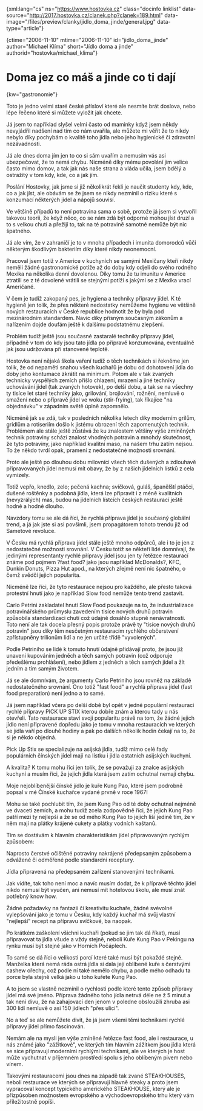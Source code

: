 
{xml:lang="cs" ns="https://www.hostovka.cz" class="docinfo linklist" data-source="http://2017.hostovka.cz/clanek.php?clanek=189.html" data-image="/files/preview/clanky/jidlo\_doma\_jinde/general.jpg" data-type="article"}

{ctime="2006-11-10" mtime="2006-11-10" id="jidlo\_doma\_jinde" author="Michael Klíma" short="Jídlo doma a jinde" authorid="hostovka/michael_klima"}

# Doma jez co máš a jinde co ti dají

<!-- generated attribute kw by user_udpatekw.sh on 2020-04-21, do not edit -->

{kw="gastronomie"}

Toto je jedno velmi staré české přísloví které ale nesmíte brát doslova, nebo lépe řečeno které si můžete vyložit jak chcete.

Já jsem to například slyšel velmi často od maminky když jsem někdy nevyjádřil nadšení nad tím co nám uvařila, ale můžete mi věřit že to nikdy nebylo díky pochybám o kvalitě toho jídla nebo jeho hygienické či zdravotní nezávadnosti.

Já ale dnes doma jím jen to co si sám uvařím a nemusím vás asi ubezpečovat, že to nemá chybu. Nicméně díky mému povolání jím velice často mimo domov, a tak jak nás naše strana a vláda učila, jsem bdělý a ostražitý v tom kdy, kde, co a jak jím.

Poslání Hostovky, jak jsme si již několikrát řekli je naučit studenty kdy, kde, co a jak jíst, ale obávám se že jsem se nikdy nezmínil o riziku které s konzumací některých jídel a nápojů souvisí.

Ve většině případů to není potravina sama o sobě, protože já jsem si vytvořil takovou teorii, že když něco, co se nám zdá být odporné mohou jíst druzí a to s velkou chutí a přežijí to, tak na té potravině samotné nemůže být nic špatného.

Já ale vím, že v zahraničí je to v mnoha případech i imunita domorodců vůči některým škodlivým bakteriím díky které nikdy neonemocní.

Pracoval jsem totiž v Americe v kuchyních se samými Mexičany kteří nikdy neměli žádné gastronomické potíže až do doby kdy odjeli do svého rodného Mexika na několika denní dovolenou. Díky tomu že tu imunitu v Americe ztratili se z té dovolené vrátili se stejnými potíži s jakými se z Mexika vrací Američané.

V čem je tudíž zakopaný pes, je hygiena a techniky přípravy jídel. K té hygieně jen tolik, že přes některé nedostatky nemůžeme hygienu ve většině nových restauracích v České republice hodnotit že by byla pod mezinárodním standardem. Navíc díky přísným současným zákonům a nařízením dojde doufám ještě k dalšímu podstatnému zlepšení.

Problém tudíž ještě jsou současné zastaralé techniky přípravy jídel, případně v tom do kdy jsou tato jídla po přípravě konzumována, eventuálně jak jsou udržována při stanovené teplotě.

Hostovka není nějaká škola vaření tudíž o těch technikách si řekněme jen tolik, že od nepaměti snahou všech kuchařů je dobu od dohotovení jídla do doby jeho kontumace zkrátit na minimum. Potom ale v tak zvaných technicky vyspělých zemích přišlo chlazení, mrazení a jiné techniky uchovávání jídel (tak zvaných hotovek), po delší dobu, a tak se na všechny ty tisíce let staré techniky jako, grilování, brojlování, rožnění, nemluvě o smažení nebo o přípravě jídel ve woku (stir-frying), tak říkajíce "na objednávku" v západním světě úplně zapomnělo.

Nicméně jak se zdá, tak v posledních několika letech díky moderním grilům, gridlům a rotiseriím došlo k jistému obrození těch zapomenutých technik. Problémem ale stále ještě zůstává že ku znalostem většiny výše zmíněných technik potraviny schází znalost vhodných potravin a mnohdy skutečnost, že tyto potraviny, jako například kvalitní maso, na našem trhu zatím nejsou. To že někdo tvrdí opak, pramení z nedostatečné možnosti srovnání.

Proto ale ještě po dlouhou dobu milovníci všech těch dušených a zdlouhavě připravovaných jídel nemusí mít obavy, že by z našich jídelních lístků z cela vymizely.

Totiž vepřo, knedlo, zelo; pečená kachna; svíčková, guláš, španělští ptáčci, dušené roštěnky a podobná jídla, která lze připravit i z méně kvalitních (nevyzrálých) mas, budou na jídelních lístcích českých restaurací ještě hodně a hodně dlouho.

Navzdory tomu se ale dá říci, že rychlá příprava jídel je současný globální trend, a já jak jste si asi povšimli, jsem propagátorem tohoto trendu již od Sametové revoluce.

V Česku má rychlá příprava jídel stále ještě mnoho odpůrců, ale i to je jen z nedostatečné možnosti srovnání. V Česku totiž se někteří lidé domnívají, že jedinými representanty rychlé přípravy jídel jsou jen ty řetězce restaurací známe pod pojmem ?fast food? jako jsou například McDonalds?, KFC, Dunkin Donuts, Pizza Hut apod., na kterých zřejmě není nic špatného, o čemž svědčí jejich popularita.

Nicméně lze říci, že tyto restaurace nejsou pro každého, ale přesto taková protestní hnutí jako je například Slow food nemůže tento trend zastavit.

Carlo Petrini zakladatel hnutí Slow Food poukazuje na to, že industrializace potravinářského průmyslu zavedením tisíce nových druhů potravin způsobila standardizaci chutí což údajně dosáhlo stupně nenávratnosti. Toto není ale tak docela přesný popis protože právě ty "tisíce nových druhů potravin" jsou díky těm nesčetným restauracím rychlého občerstvení zpřístupněny trilionům lidí a ne jen určité třídě "vyvolených".

Podle Petriniho se lidé k tomuto hnutí údajně přidávají proto, že jsou již unaveni kupováním jedněch a těch samých potravin (což odporuje předešlému prohlášení), nebo jídlem z jedněch a těch samých jídel a žít jedním a tím samým životem.

Já se ale domnívám, že argumenty Carlo Petriniho jsou rovněž na základě nedostatečného srovnání. Ono totiž "fast food" a rychlá příprava jídel (fast food preparation) není jedno a to samé.

Já jsem například včera po delší době byl opět v jedné populární restauraci rychlé přípravy PICK UP STIX kterou dobře znám a kterou tady u nás otevřeli. Tato restaurace staví svoji popularitu právě na tom, že žádné jejich jídlo není připravené dopředu jako je tomu v mnoha restauracích ve kterých se jídla vaří po dlouhé hodiny a pak po dalších několik hodin čekají na to, že si je někdo objedná.

Pick Up Stix se specializuje na asijská jídla, tudíž mimo celé řady populárních čínských jídel mají na lístku i jídla ostatních asijských kuchyní.

A kvalita? K tomu mohu říci jen tolik, že se považuji za znalce asijských kuchyní a musím říci, že jejich jídla která jsem zatím ochutnal nemají chybu.

Moje nejoblíbenější čínské jídlo je kuře Kung Pao, které jsem podrobně popsal v mé Čínské kuchařce vydané prvně v roce 1967!

Mohu se také pochlubit tím, že jsem Kung Pao od té doby ochutnal nejméně ve dvaceti zemích, a mohu tudíž zcela zodpovědně říci, že jejich Kung Pao patří mezi ty nejlepší a že se od mého Kung Pao to jejich liší jedině tím, že v něm mají na plátky krájené cukety a plátky vodních kaštanů.

Tím se dostávám k hlavním charakteristikám jídel připravovaným rychlým způsobem:

Naprosto čerstvé očištěné potraviny nakrájené předepsaným způsobem a odvážené či odměřené podle standardní receptury.

Jídla připravená na předepsaném zařízení stanovenými technikami.

Jak vidíte, tak toho není moc a navíc musím dodat, že k přípravě těchto jídel nikdo nemusí být vyučen, ani nemusí mít hotelovou školu, ale musí znát potřebný know how.

Žádné požadavky na fantazii či kreativitu kuchaře, žádné svévolné vylepšování jako je tomu v Česku, kdy každý kuchař má svůj vlastní "nejlepší" recept na přípravu svíčkové, ba naopak.

Po krátkém zaškolení všichni kuchaři (pokud se jim tak dá říkat), musí připravovat ta jídla všude a vždy stejně, neboli Kuře Kung Pao v Pekingu na rynku musí být stejné jako v Horních Počáplech.

To samé se dá říci o velikosti porcí které také musí být pokaždé stejné. Manželka která nemá ráda ostrá jídla si dala její oblíbené kuře s čerstvými cashew ořechy, což podle ní také nemělo chybu, a podle mého odhadu ta porce byla stejně velká jako u toho kuřete Kung Pao.

A to jsem se vlastně nezmínil o rychlosti podle které tento způsob přípravy jídel má své jméno. Příprava žádného toho jídla netrvá déle ne ž 5 minut a tak není divu, že na zahajovací den jenom v poledne obsloužili zhruba asi 300 lidí nemluvě o asi 150 jídlech "přes ulici".

No a teď se ale nemůžete divit, že já jsem všemi těmi technikami rychlé přípravy jídel přímo fascinován.

Nemám ale na mysli jen výše zmíněné řetězce fast food, ale i restaurace, u nás známé jako "zážitkové", ve kterých tím hlavním zážitkem jsou jídla která se sice připravují moderními rychlými technikami, ale ve kterých je host může vychutnat v příjemném prostředí spolu s jeho oblíbeným pivem nebo vínem.

Takovými restauracemi jsou dnes na západě tak zvané STEAKHOUSES, neboli restaurace ve kterých se připravují hlavně steaky a proto jsem vypracoval koncept typického amerického STEAKHOUSE, který ale je přizpůsoben možnostem evropského a východoevropského trhu který vám příležitostně popíši.

